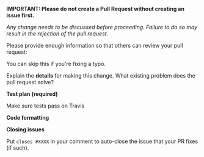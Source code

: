 **IMPORTANT: Please do not create a Pull Request without creating an issue first.**

*Any change needs to be discussed before proceeding. Failure to do so may result in the rejection of the pull request.*

Please provide enough information so that others can review your pull request:

You can skip this if you're fixing a typo.

Explain the **details** for making this change. What existing problem does the pull request solve?

**Test plan (required)**

Make sure tests pass on Travis

**Code formatting**

<!-- See the simple style guide. -->

**Closing issues**

Put `closes #XXXX` in your comment to auto-close the issue that your PR fixes (if such).